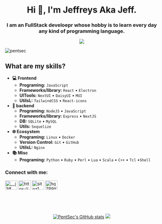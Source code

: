 <h1 align="center">Hi 👋, I'm Jeffreys Aka Jeff.</h1>
<h3 align="center">I am an FullStack develoepr whose hobby is to learn every day any kind of programming language.</h3>
<p align="center">
  <a href="https://discord.gg/YG8egbU5Ec" target="_blank">
    <img align="center" src="https://lanyard.cnrad.dev/api/284896471210393600" />
  </a>
</p>
<p align="left"> <img src="https://komarev.com/ghpvc/?username=pentsec&label=Profile%20views&color=0e75b6&style=flat" alt="pentsec" />

## What are my skills?
- **💻 Frontend**
  - **Programing:** `JavaScript`
  - **Frameworks/library:** `React` • `Electron`
  - **UITools:** `NextUI` • `DaisyUI` • `MUI`
  - **UtilsL:** `TailwindCSS` • `React-icons `
- **📡 backend**
  - **Programing:** `NodeJS` • `JavaScript`
  - **Frameworks/library:**  `Express` • `NextJS` 
  - **DB:** `SQLite` • `MySQL`
  - **Utils:** `Sequelize`
- **🌐 Ecosystem**
  - **Programing:** `Linux` • `Docker`
  - **Version Control:**  `Git` • `GitHub`
  - **UtilsL:** `Nginx` 
- **📚 Misc**
  - **Programing:** `Python` • `Ruby` • `Perl` • `Lua` • `Scala` • `C++` • `Tcl`  •`Shell `


<h3 align="left">Connect with me:</h3>
<p align="left">
<a href="https://twitter.com/__j3ff_" target="blank"><img align="center" src="https://raw.githubusercontent.com/rahuldkjain/github-profile-readme-generator/master/src/images/icons/Social/twitter.svg" alt="__j3ff_" height="30" width="40" /></a>
<a href="https://www.instagram.com/jeffreysfuenmayor_" target="blank"><img align="center" src="https://raw.githubusercontent.com/rahuldkjain/github-profile-readme-generator/master/src/images/icons/Social/instagram.svg" alt="https://www.instagram.com/jeffreysfuenmayor_" height="30" width="40" /></a>
<a href="https://www.youtube.com/@Sitoz1" target="blank"><img align="center" src="https://raw.githubusercontent.com/rahuldkjain/github-profile-readme-generator/master/src/images/icons/Social/youtube.svg" alt="sitoz1" height="30" width="40" /></a>
<a href="https://discord.gg/hqZP9YMhPj" target="blank"><img align="center" src="https://raw.githubusercontent.com/rahuldkjain/github-profile-readme-generator/master/src/images/icons/Social/discord.svg" alt="hqZP9YMhPj" height="30" width="40" /></a>
</p>

<br/>
<br/>
<br/>

<p align="center">
<a href="http://www.github.com/PentSec"><img src="https://github-readme-stats.vercel.app/api?username=PentSec&show_icons=true&hide=&count_private=true&title_color=3382ed&text_color=ffffff&icon_color=3382ed&bg_color=1c1917&hide_border=true&show_icons=true" alt="PentSec's GitHub stats" /></a>
<a href="http://www.github.com/PentSec"><img src="https://github-readme-streak-stats.herokuapp.com/?user=PentSec&stroke=ffffff&background=1c1917&ring=0891b2&fire=0891b2&currStreakNum=ffffff&currStreakLabel=0891b2&sideNums=ffffff&sideLabels=ffffff&dates=ffffff&hide_border=true" /></a>
 </p>